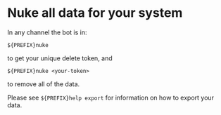 # Nuke all data for your system

In any channel the bot is in:

```
${PREFIX}nuke
```
to get your unique delete token, and

```
${PREFIX}nuke <your-token>
```
to remove all of the data.

Please see `${PREFIX}help export` for information on how to export your data.
